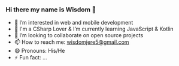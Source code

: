 ### Hi there my name is Wisdom 👋

<!--
**izzyjere/izzyjere** is a ✨ _special_ ✨ repository because its `README.md` (this file) appears on your GitHub profile.

Here are some ideas to get you started:
-->
- 🔭 I’m interested in web and mobile development
- 🌱 I'm a CSharp Lover & I’m currently learning JavaScript & Kotlin
- 👯 I’m looking to collaborate on open source projects
- 📫 How to reach me: <email>wisdomjere5@gmail.com</email>
- 😄 Pronouns: His/He
- ⚡ Fun fact: ...
